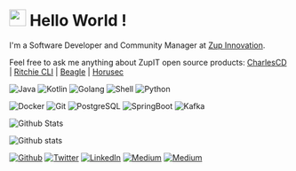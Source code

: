 <h1><img src="https://emojis.slackmojis.com/emojis/images/1531849430/4246/blob-sunglasses.gif?1531849430" width="30"/> Hello World !</h1>

I'm a Software Developer and Community Manager at [Zup Innovation](https://zup.com.br).

Feel free to ask me anything about ZupIT open source products: [CharlesCD](https://github.com/ZupIT/charlescd) | [Ritchie CLI](https://github.com/ZupIT/ritchie-cli) | [Beagle](https://github.com/ZupIT/beagle) | [Horusec](https://github.com/ZupIT/horusec)

<p>
    <img alt="Java" src="https://img.shields.io/badge/-Java-E34F26?style=flat-square&logo=java&logoColor=white" />
    <img alt="Kotlin" src="https://img.shields.io/badge/-Kotlin-311C87?style=flat-square&logo=kotlin&logoColor=white" />
    <img alt="Golang" src="https://img.shields.io/badge/-Golang-45b8d8?style=flat-square&logo=golang&logoColor=white" />
    <img alt="Shell" src="https://img.shields.io/badge/-Shell-F7B93E?style=flat-square&logo=shell&logoColor=white" />
    <img alt="Python" src="https://img.shields.io/badge/-Python-764ABC?style=flat-python&logo=redux&logoColor=white" />
</p>
<p>    
    <img alt="Docker" src="https://img.shields.io/badge/-Docker-46a2f1?style=flat-square&logo=docker&logoColor=white" />
    <img alt="Git" src="https://img.shields.io/badge/-Git-F05032?style=flat-square&logo=git&logoColor=white" />
    <img alt="PostgreSQL" src="https://img.shields.io/badge/-PostgreSQL-E10098?style=flat-square&logo=postgresql&logoColor=white" />
    <img alt="SpringBoot" src="https://img.shields.io/badge/-SpringBoot-5849BE?style=flat-square&logo=springboot&logoColor=white" />
    <img alt="Kafka" src="https://img.shields.io/badge/-Kafka-8DD6F9?style=flat-square&logo=kafka&logoColor=white" /> 
</p>

![Github Stats](https://github-readme-stats.vercel.app/api/top-langs/?username=GuillaumeFalourd&layout=compact&count_private=true)

![Github stats](https://github-readme-stats.vercel.app/api/?username=GuillaumeFalourd&layout=compact&count_private=true&show_icons=true)

<p><a href="https://github.com/GuillaumeFalourd" target="_blank"><img alt="Github" src="https://img.shields.io/badge/GitHub-%2312100E.svg?&style=for-the-badge&logo=Github&logoColor=white" /></a> <a href="https://twitter.com/GuiFalourd" target="_blank"><img alt="Twitter" src="https://img.shields.io/badge/twitter-%231DA1F2.svg?&style=for-the-badge&logo=twitter&logoColor=white" /></a> <a href="https://www.linkedin.com/in/guillaume.falourd" target="_blank"><img alt="LinkedIn" src="https://img.shields.io/badge/linkedin-%230077B5.svg?&style=for-the-badge&logo=linkedin&logoColor=white" /></a> <a href="https://medium.com/@guillaume.falourd" target="_blank"><img alt="Medium" src="https://img.shields.io/badge/medium-%2312100E.svg?&style=for-the-badge&logo=medium&logoColor=white" /></a> <a href="guillaume.falourd@zup.com.br" target="_blank"><img alt="Medium" src="https://img.shields.io/badge/-Gmail-c14438.svg?&style=for-the-badge&logo=Gmail&logoColor=white" /></a></p>
